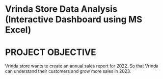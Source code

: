 # Vrinda Store Data Analysis (Interactive Dashboard using MS Excel)

# PROJECT OBJECTIVE
Vrinda store wants to create an annual sales report for 2022. So that Vrinda can understand their customers and grow more sales in 2023.
